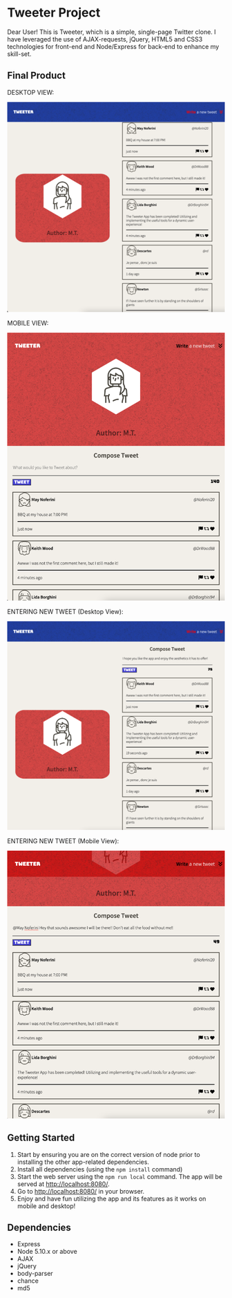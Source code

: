 # Tweeter Project

Dear User! This is Tweeter, which is a simple, single-page Twitter clone. I have leveraged the use of AJAX-requests, jQuery, HTML5 and CSS3 technologies for front-end and Node/Express for back-end to enhance my skill-set.

## Final Product
DESKTOP VIEW:

!["DESKTOP VIEW"](https://github.com/MT91-dev/tweeter/blob/master/docs/DESKTOP%20VIEW.png?raw=true)

MOBILE VIEW:

!["MOBILE VIEW"](https://github.com/MT91-dev/tweeter/blob/master/docs/MOBILE%20VIEW.png?raw=true)

ENTERING NEW TWEET (Desktop View):

!["ENTERING A NEW TWEET (Desktop View)"](https://github.com/MT91-dev/tweeter/blob/master/docs/Entering%20a%20New%20Tweet%20(Desktop%20View).png?raw=true)

ENTERING NEW TWEET (Mobile View):

!["ENTERING A NEW TWEET (Mobile View)"](https://github.com/MT91-dev/tweeter/blob/master/docs/Entering%20a%20New%20Tweet%20(Mobile%20View).png?raw=true)

## Getting Started

1. Start by ensuring you are on the correct version of node prior to installing the other app-related dependencies.
2. Install all dependencies (using the `npm install` command)
3. Start the web server using the `npm run local` command. The app will be served at <http://localhost:8080/>.
4. Go to <http://localhost:8080/> in your browser.
5. Enjoy and have fun utilizing the app and its features as it works on mobile and desktop!

## Dependencies

- Express
- Node 5.10.x or above
- AJAX
- jQuery
- body-parser
- chance
- md5

